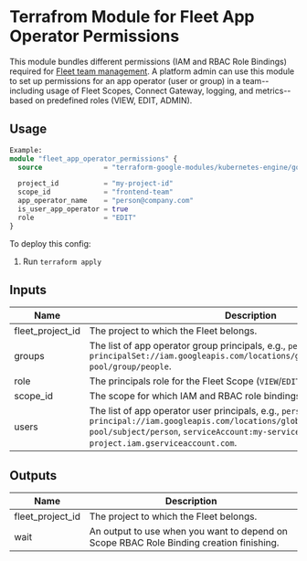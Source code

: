 # Terrafrom Module for Fleet App Operator Permissions

This module bundles different permissions (IAM and RBAC Role Bindings) required for [Fleet team management](https://cloud.google.com/kubernetes-engine/fleet-management/docs/team-management). A platform admin can use this module to set up permissions for an app operator (user or group) in a team--including usage of Fleet Scopes, Connect Gateway, logging, and metrics--based on predefined roles (VIEW, EDIT, ADMIN).

## Usage
```tf
Example:
module "fleet_app_operator_permissions" {
  source               = "terraform-google-modules/kubernetes-engine/google//modules/fleet-app-operator-permissions"

  project_id           = "my-project-id"
  scope_id             = "frontend-team"
  app_operator_name    = "person@company.com"
  is_user_app_operator = true
  role                 = "EDIT"
}
```

To deploy this config:
1. Run `terraform apply`

<!-- BEGINNING OF PRE-COMMIT-TERRAFORM DOCS HOOK -->
## Inputs

| Name | Description | Type | Default | Required |
|------|-------------|------|---------|:--------:|
| fleet\_project\_id | The project to which the Fleet belongs. | `string` | n/a | yes |
| groups | The list of app operator group principals, e.g., `people@google.com`, `principalSet://iam.googleapis.com/locations/global/workforcePools/my-pool/group/people`. | `list` | n/a | yes |
| role | The principals role for the Fleet Scope (`VIEW`/`EDIT`/`ADMIN`). | `string` | n/a | yes |
| scope\_id | The scope for which IAM and RBAC role bindings are created. | `string` | n/a | yes |
| users | The list of app operator user principals, e.g., `person@google.com`, `principal://iam.googleapis.com/locations/global/workforcePools/my-pool/subject/person`, `serviceAccount:my-service-account@my-project.iam.gserviceaccount.com`. | `list` | n/a | yes |

## Outputs

| Name | Description |
|------|-------------|
| fleet\_project\_id | The project to which the Fleet belongs. |
| wait | An output to use when you want to depend on Scope RBAC Role Binding creation finishing. |

<!-- END OF PRE-COMMIT-TERRAFORM DOCS HOOK -->
